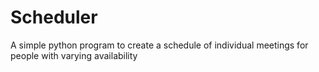 # Scheduler
A simple python program to create a schedule of individual meetings for people with varying availability
